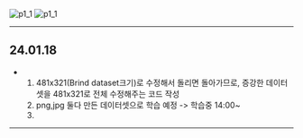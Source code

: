 ![p1_1](https://github.com/Lee-ghwan-ho/boundary_detection-teed-/assets/114568122/48aa94eb-500e-4b3b-a88b-82e78f8cd9eb)
![p1_1](https://github.com/Lee-ghwan-ho/boundary_detection-teed-/assets/114568122/134e1598-29d7-40e6-ba05-d391026e1462)


---
## 24.01.18
- 1. 481x321(Brind dataset크기)로 수정해서 돌리면 돌아가므로, 증강한 데이터셋을 481x321로 전체 수정해주는 코드 작성
  2. png,jpg 둘다 만든 데이터셋으로 학습 예정 -> 학습중 14:00~
  3. 
---
